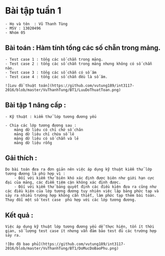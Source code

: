  # Bài tập tuần 1
	- Họ và tên  : Vũ Thanh Tùng
	- MSV : 13020496
	- Nhóm 05

 ## Bài toán : Hàm tính tổng các số chẵn trong mảng.
 
	- Test case 1 : tổng các số chẵn trong mảng.
	- Test case 2 : tổng các số chẵn trong mảng nhưng không có số chẵn nào.
	- Test case 3 : tổng các số chẵn có số âm
	- Test case 4 : tổng các số chẵn đều là số âm.

	![Lưu đồ thuật toán](https://github.com/vutung189/int3117-2016/blob/master/VuThanhTung/BT1/LuuDoThuatToan.png)
	
 ## Bài tập 1 nâng cấp : 
	- Kỹ thuật : kiểm thử lớp tương đương yếu
 
	- Chia các lớp tương đương sau : 
		mảng dữ liệu có chỉ chứ số chãn
		mảng dữ liệu chỉ chứa số lẻ
		mảng dữ liệu có số chẵn và lẻ
		mảng dữ liệu rỗng
	
 ## Gải thích : 
	Do bài toán đưa ra đơn giản nên việc áp dụng kỹ thuật kiểm thử lớp tương đương là phù hợp vì :
		- Đối với kiểm thử biên khó xác định được biên như giới hạn cực đại của mảng, các điểm tiệm cận không xác định được.
		- Đối với kiểm thử bảng quyết định các điều kiện đưa ra cũng như các điều kiện của lớp tương đương tuy nhiên việc lập bảng phức tạp và sảy ra nhiều trường hợp không cần thiết, làm phức tạp thêm bài toán.
	Thay đổi một số test case  phù hợp với các lớp tương đương. 
	
 ## Kết quả : 
	Việc áp dụng kỹ thuật lớp tương đương yếu dễ thực hiện, tốn ít thời gian, số lượng test case ít nhưng vẫn đảm bảo test đủ các trường hợp sảy ra. 

	![Đo độ bao phủ](https://github.com/vutung189/int3117-2016/blob/master/VuThanhTung/BT1/DoMucDoBaoPhu.png)
